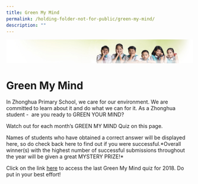 ```yaml
---
title: Green My Mind
permalink: /holding-folder-not-for-public/green-my-mind/
description: ""
---
```

![](/images/Banner.jpg)

Green My Mind
=============

  
In Zhonghua Primary School, we care for our environment. We are committed to learn about it and do what we can for it. As a Zhonghua student -  are you ready to GREEN YOUR MIND?  

Watch out for each month’s GREEN MY MIND Quiz on this page.

  

Names of students who have obtained a correct answer will be displayed here, so do check back here to find out if you were successful.\*Overall winner(s) with the highest number of successful submissions throughout the year will be given a great MYSTERY PRIZE!\*

Click on the link [here](https://goo.gl/forms/jlKpwCbGlw3HvBk22) to access the last Green My Mind quiz for 2018. Do put in your best effort!